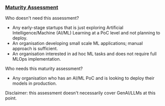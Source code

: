 <!-- ---
layout: default
--- -->


<!-- ### [Maturity Assessment](https://apps.digicatapult.org.uk/ai-adoption-toolkit) -->
<h3><a href="https://apps.digicatapult.org.uk/ai-adoption-toolkit" target="_blank">Maturity Assessment</a></h3>

Who doesn't need this assessment?
  - Any early-stage startups that is just exploring ArtificiaI Intelligence/Machine (AI/ML) Learning at a PoC level and not planning to deploy.
  - An organisation developing small scale ML applications; manual approach is sufficient.
  - An organisation interested in ad hoc ML tasks and does not require full MLOps implementation.

Who needs this maturity assessment?
  - Any organisation who has an AI/ML PoC and is looking to deploy their models in production.

Disclaimer: this assessment doesn't necessarily cover GenAI/LLMs at this point.